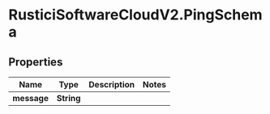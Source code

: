 # RusticiSoftwareCloudV2.PingSchema

## Properties
Name | Type | Description | Notes
------------ | ------------- | ------------- | -------------
**message** | **String** |  | 


